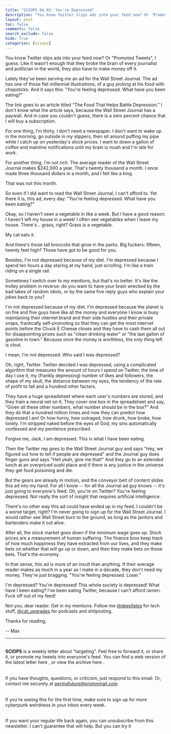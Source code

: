 ```yaml
---
title: "SCIOPS 04.03: You're Depressed"
description: "You know Twitter slips ads into your feed now? Or 'Promoted Tweets', I guess"
layout: post
toc: false
comments: false
search_exclude: false
hide: true
categories: [sciops]
---
```







 You know Twitter slips ads into your feed now? Or "Promoted Tweets", I guess. Like it wasn't enough that they broke the brain of every journalist and politician in the world, they also have to make money off it.
 







 Lately they've been serving me an ad for the Wall Street Journal. The ad has one of those flat millennial illustrations, of a guy picking at his food with chopsticks. And it says this: "You're feeling depressed. What have you been eating?"
 







 The link goes to an article titled "The Food That Helps Battle Depression." I don't know what the article says, because the Wall Street Journal has a paywall. And in case you couldn't guess, there is a zero percent chance that I will buy a subscription.
 







 For one thing, I'm thirty. I don't need a newspaper. I don't want to wake up in the morning, go outside in my slippers, then sit around puffing my pipe while I catch up on yesterday's stock prices. I want to down a gallon of coffee and mainline notifications until my brain is mush and I'm late for work.
 







 For another thing, I'm not rich. The average reader of the Wall Street Journal makes $242,000 a year. That's twenty thousand a month. I once made three thousand dollars in a month, and I felt like a king.
 

 That was not this month.
 





 So even if I did want to read the Wall Street Journal, I can't afford to. Yet there it is, this ad, every day: "You're feeling depressed. What have you been eating?"
 







 Okay, so I haven't seen a vegetable in like a week. But I have a good reason: I haven't left my house in a week! I often see vegetables when I leave my house. There's... grass, right? Grass is a vegetable.
 



 My cat eats it.
 








 And there's those tall broccolis that grow in the parks. Big fuckers: fifteen, twenty feet high? Those have got to be good for you.
 








 Besides, I'm not depressed because of my diet. I'm depressed because I spend ten hours a day staring at my hand, just scrolling. I'm like a train riding on a single rail.
 









 Sometimes I switch over to my mentions, but that's no better. It's like the trolley problem in reverse: do you want to have your brain wrecked by the bad takes of random idiots, or by the same five reply guys who explain your jokes back to you?
 









 I'm not depressed because of my diet. I'm depressed because the planet is on fire and five guys have like all the money and everyone I know is busy maintaining their internet brand and their side hustles and their private snaps, frantically self-promoting so that they can get the most internet points before the Chuck E Cheese closes and they have to cash them all out for disappointing prizes such as "clean drinking water" or "the last gallon of gasoline in town." Because once the money is worthless, the only thing left is clout.
 







 I mean, I'm not depressed. Who said I was depressed?
 








 Oh, right, Twitter. Twitter decided I was depressed, using a complicated algorithm that measures the amount of hours I spend on Twitter, the time of day I use it, my (frankly depressing) number of likes and followers, the shape of my skull, the distance between my eyes, the tendency of the rate of profit to fall and a hundred other factors.
 








 They have a huge spreadsheet where each user's numbers are stored, and they train a neural net on it. They cover one box in the spreadsheet and say, "Given all these other numbers, what number should be in the box?" And they do that a hundred million times and now they can predict how depressed I am! Or how horny, how outraged, how drunk, how broke, how lonely. I'm stripped naked before the eyes of God, my sins automatically confessed and my penitence prescribed.
   

  

 Forgive me, Jack, I am depressed. This is what I have been eating.
 







 Then the Twitter rep goes to the Wall Street Journal guy and says "Hey, we figured out how to tell if people are depressed" and the Journal guy does finger guns and says "Hell yeah, give me that!" And they go to an extended lunch at an overpriced sushi place and if there is any justice in the universe they get food poisoning and die.
 







 But the gears are already in motion, and the conveyor belt of content slides this ad into my hand. For all I know -- for all the Journal ad guy knows -- it's just going to everyone's feed. Oh, you're on Twitter? You're feeling depressed. Not really the sort of insight that requires artificial intelligence.
 







 There's no other way this ad could have ended up in my feed. I couldn't be a worse target, right? I'm never going to sign up for the Wall Street Journal. I would rather see Wall Street burn to the ground, as long as the janitors and bartenders make it out alive.
 







 After all, the stock market goes down if the minimum wage goes up. Stock prices are a measurement of human suffering. The finance bros keep track of how much happiness they have extracted from our lives, and they make bets on whether that will go up or down, and then they make bets on those bets. That's the economy.
 







 In that sense, this ad is more of an insult than anything. If their average reader makes as much in a year as I make in a decade, they don't need my money. They're just bragging. "You're feeling depressed. Loser."
 







 I'm depressed? You're depressed! This whole society is depressed! What have I been eating? I've been eating Twitter, because I can't afford ramen. Fuck off out of my feed!
   

  

 Not you, dear reader. Get in my mentions. Follow me
 [@deepfates](https://twitter.com/deepfates) 
 for tech stuff,
 [@cat\_upgrades](https://twitter.com/cat_upgrades) 
 for podcasts and shitposting.
   

  

 Thanks for reading,
   

 -- Max
 






---


###### 
**SCIOPS** 
 is a weekly letter about "targeting". Feel free to forward it, or share it, or promote my tweets into everyone's feed. You can find a web version of the
 latest letter here
 , or view the
 archive here
 .


###### 
 If you have thoughts, questions, or criticism, just respond to this email. Or, contact me securely at
 permafuture@protonmail.com


###### 
 If you're seeing this for the first time, make sure to
 sign up
 for more  cyberpunk weirdness in your inbox every week.


###### 
 If you want your regular life back again, you can unsubscribe from this newsletter. I can't guarantee that will help. But you can try it



